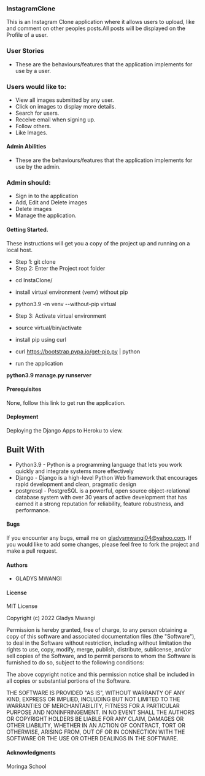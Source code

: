 ### InstagramClone

This is an Instagram Clone application where it allows users to upload, like and comment on other peoples posts.All posts will be displayed on the Profile of a user.

###  User Stories
- These are the behaviours/features that the application implements for use by a user.

### Users would like to:

* View all images submitted by any user.
* Click on images to display more details.
* Search for users.
* Receive email when signing up.
* Follow others.
* Like Images.


#### Admin Abilities
- These are the behaviours/features that the application implements for use by the admin.

### Admin should:

* Sign in to the application
* Add, Edit and Delete images
* Delete images
* Manage the application.

#### Getting Started.

These instructions will get you a copy of the project up and running on a local host.

- Step 1: git clone
- Step 2: Enter the Project root folder

* cd InstaClone/
* install virtual environment (venv) without pip

* python3.9 -m venv --without-pip virtual
- Step 3: Activate virtual environment

* source virtual/bin/activate
* install pip using curl

* curl https://bootstrap.pypa.io/get-pip.py | python
* run the application

<strong>python3.9 manage.py runserver</strong>

#### Prerequisites

None, follow this link to get run the application.

#### Deployment

Deploying the Django Apps to Heroku to view.

## Built With

* Python3.9 - Python is a programming language that lets you work quickly and integrate systems more effectively
* Django - Django is a high-level Python Web framework that encourages rapid development and clean, pragmatic design
* postgresql - PostgreSQL is a powerful, open source object-relational database system with over 30 years of active development that has earned it a strong reputation for reliability, feature robustness, and performance.

#### Bugs

If you encounter any bugs, email me on gladysmwangi04@yahoo.com. If you would like to add some changes, please feel free to
fork the project and make a pull request.

#### Authors

* GLADYS MWANGI

#### License

MIT License

Copyright (c) 2022 Gladys Mwangi

Permission is hereby granted, free of charge, to any person obtaining a copy
of this software and associated documentation files (the "Software"), to deal
in the Software without restriction, including without limitation the rights
to use, copy, modify, merge, publish, distribute, sublicense, and/or sell
copies of the Software, and to permit persons to whom the Software is
furnished to do so, subject to the following conditions:

The above copyright notice and this permission notice shall be included in all
copies or substantial portions of the Software.

THE SOFTWARE IS PROVIDED "AS IS", WITHOUT WARRANTY OF ANY KIND, EXPRESS OR
IMPLIED, INCLUDING BUT NOT LIMITED TO THE WARRANTIES OF MERCHANTABILITY,
FITNESS FOR A PARTICULAR PURPOSE AND NONINFRINGEMENT. IN NO EVENT SHALL THE
AUTHORS OR COPYRIGHT HOLDERS BE LIABLE FOR ANY CLAIM, DAMAGES OR OTHER
LIABILITY, WHETHER IN AN ACTION OF CONTRACT, TORT OR OTHERWISE, ARISING FROM,
OUT OF OR IN CONNECTION WITH THE SOFTWARE OR THE USE OR OTHER DEALINGS IN THE
SOFTWARE.

#### Acknowledgments

Moringa School